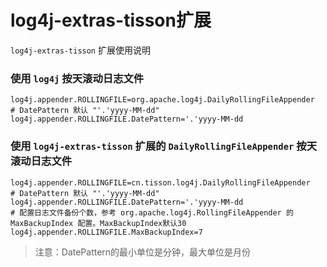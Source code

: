 # log4j-extras-tisson扩展

`log4j-extras-tisson` 扩展使用说明

### 使用 `log4j` 按天滚动日志文件
```properties
log4j.appender.ROLLINGFILE=org.apache.log4j.DailyRollingFileAppender
# DatePattern 默认 "'.'yyyy-MM-dd"
log4j.appender.ROLLINGFILE.DatePattern='.'yyyy-MM-dd
```

### 使用 `log4j-extras-tisson` 扩展的 `DailyRollingFileAppender` 按天滚动日志文件
```properties
log4j.appender.ROLLINGFILE=cn.tisson.log4j.DailyRollingFileAppender
# DatePattern 默认 "'.'yyyy-MM-dd"
log4j.appender.ROLLINGFILE.DatePattern='.'yyyy-MM-dd
# 配置日志文件备份个数，参考 org.apache.log4j.RollingFileAppender 的 MaxBackupIndex 配置。MaxBackupIndex默认30
log4j.appender.ROLLINGFILE.MaxBackupIndex=7
```

> 注意：DatePattern的最小单位是分钟，最大单位是月份
